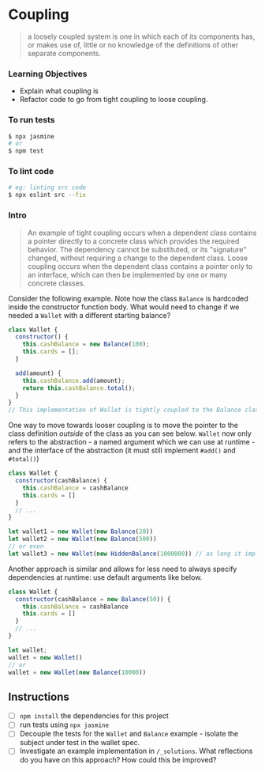 # Coupling

> a loosely coupled system is one in which each of its components has, or makes use of, little or no knowledge of the definitions of other separate components.


### Learning Objectives
- Explain what coupling is
- Refactor code to go from tight coupling to loose coupling.

### To run tests

```sh
$ npx jasmine
# or
$ npm test
```

### To lint code

```sh
# eg: linting src code
$ npx eslint src --fix
```


### Intro

> An example of tight coupling occurs when a dependent class contains a pointer directly to a concrete class which provides the required behavior. The dependency cannot be substituted, or its "signature" changed, without requiring a change to the dependent class. Loose coupling occurs when the dependent class contains a pointer only to an interface, which can then be implemented by one or many concrete classes.

Consider the following example. Note how the class `Balance` is hardcoded inside the constructor function body. What would need to change if we needed a `Wallet` with a different starting balance?
```js
class Wallet {
  constructor() {
    this.cashBalance = new Balance(100);
    this.cards = [];
  }

  add(amount) {
    this.cashBalance.add(amount);
    return this.cashBalance.total();
  }
}
// This implementation of Wallet is tightly coupled to the Balance class
```

One way to move towards looser coupling is to move the pointer to the class definition _outside_ of the class as you can see below. `Wallet` now only refers to the abstraction - a named argument which we can use at runtime - and the interface of the abstraction (it must still implement `#add()` and `#total()`)

```js
class Wallet {
  constructor(cashBalance) {
    this.cashBalance = cashBalance
    this.cards = []
  }
  // ...
}

let wallet1 = new Wallet(new Balance(20))
let wallet2 = new Wallet(new Balance(500))
// or even
let wallet3 = new Wallet(new HiddenBalance(1000000)) // as long it implements the same interface
```
Another approach is similar and allows for less need to always specify dependencies at runtime: use default arguments like below.
```js
class Wallet {
  constructor(cashBalance = new Balance(50)) {
    this.cashBalance = cashBalance
    this.cards = []
  }
  // ...
}

let wallet;
wallet = new Wallet()
// or
wallet = new Wallet(new Balance(10000))
```

## Instructions

- [ ] `npm install` the dependencies for this project
- [ ] run tests using `npx jasmine`
- [ ] Decouple the tests for the `Wallet` and `Balance` example - isolate the subject under test in the wallet spec.
- [ ] Investigate an example implementation in `/_solutions`. What reflections do you have on this approach? How could this be improved?
